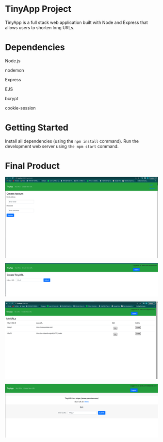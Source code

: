 # TinyApp Project
TinyApp is a full stack web application built with Node and Express that allows users to shorten long URLs.

# Dependencies

Node.js

nodemon

Express

EJS

bcrypt

cookie-session


# Getting Started
Install all dependencies (using the `npm install` command).
Run the development web server using `the npm start` command.

# Final Product

!["Create Account"](https://github.com/Datazyme/tinyapp/blob/master/docs/Create%20Account.png)

!["Create TinyURL"](https://github.com/Datazyme/tinyapp/blob/master/docs/Create%20Tiny%20URL.png)

!["My URL's"](https://github.com/Datazyme/tinyapp/blob/master/docs/My%20URLS.png)

!["Edit urls's"](https://github.com/Datazyme/tinyapp/blob/master/docs/Edit%20urls.png)
